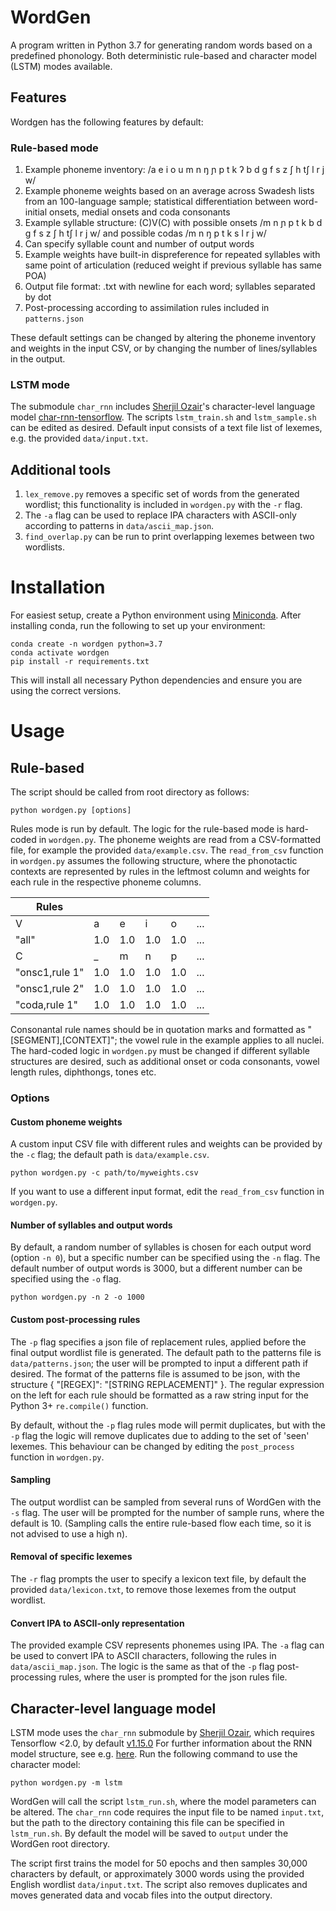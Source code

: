 # WordGen
A program written in Python 3.7 for generating random words based on a predefined phonology. Both deterministic rule-based and character model (LSTM) modes available.

## Features

Wordgen has the following features by default:

### Rule-based mode
1. Example phoneme inventory: /a e i o u m n ŋ ɲ p t k ʔ b d g f s z ʃ h tʃ l r j w/
2. Example phoneme weights based on an average across Swadesh lists from an 100-language sample; statistical differentiation between word-initial onsets, medial onsets and coda consonants
3. Example syllable structure: (C)V(C) with possible onsets /m n ɲ p t k b d g f s z ʃ h tʃ l r j w/ and possible codas /m n ŋ p t k s l r j w/
4. Can specify syllable count and number of output words
5. Example weights have built-in dispreference for repeated syllables with same point of articulation (reduced weight if previous syllable has same POA)
6. Output file format: .txt with newline for each word; syllables separated by dot
7. Post-processing according to assimilation rules included in `patterns.json`

These default settings can be changed by altering the phoneme inventory and weights in the input CSV, or by changing the number of lines/syllables in the output.

### LSTM mode
The submodule `char_rnn` includes [Sherjil Ozair](https://github.com/sherjilozair)'s character-level language model [char-rnn-tensorflow](https://github.com/sherjilozair/char-rnn-tensorflow). The scripts `lstm_train.sh` and `lstm_sample.sh` can be edited as desired. Default input consists of a text file list of lexemes, e.g. the provided `data/input.txt`.

## Additional tools
1. `lex_remove.py` removes a specific set of words from the generated wordlist; this functionality is included in `wordgen.py` with the `-r` flag.
2. The `-a` flag can be used to replace IPA characters with ASCII-only according to patterns in `data/ascii_map.json`.
3. `find_overlap.py` can be run to print overlapping lexemes between two wordlists.

# Installation
For easiest setup, create a Python environment using [Miniconda](https://docs.conda.io/en/latest/miniconda.html). After installing conda, run the following to set up your environment:

```
conda create -n wordgen python=3.7
conda activate wordgen
pip install -r requirements.txt
```

This will install all necessary Python dependencies and ensure you are using the correct versions.

# Usage

## Rule-based

The script should be called from root directory as follows:

```
python wordgen.py [options]
```

Rules mode is run by default. The logic for the rule-based mode is hard-coded in `wordgen.py`. The phoneme weights are read from a CSV-formatted file, for example the provided `data/example.csv`. The `read_from_csv` function in `wordgen.py` assumes the following structure, where the phonotactic contexts are represented by rules in the leftmost column and weights for each rule in the respective phoneme columns.

| Rules | | | | | | 
| --- | --- | --- | --- | --- | --- | 
| V | a | e | i | o | ... |
| "all" | 1.0 | 1.0 | 1.0 | 1.0 | ... |
| C | _ | m | n | p | ... |
| "onsc1,rule 1" | 1.0 | 1.0 | 1.0 | 1.0 | ... |
| "onsc1,rule 2" | 1.0 | 1.0 | 1.0 | 1.0 | ... |
| "coda,rule 1" | 1.0 | 1.0 | 1.0 | 1.0 | ... |

Consonantal rule names should be in quotation marks and formatted as "[SEGMENT],[CONTEXT]"; the vowel rule in the example applies to all nuclei. The hard-coded logic in `wordgen.py` must be changed if different syllable structures are desired, such as additional onset or coda consonants, vowel length rules, diphthongs, tones etc.

### Options

#### Custom phoneme weights

A custom input CSV file with different rules and weights can be provided by the `-c` flag; the default path is `data/example.csv`.

```
python wordgen.py -c path/to/myweights.csv
```

If you want to use a different input format, edit the `read_from_csv` function in `wordgen.py`.

#### Number of syllables and output words

By default, a random number of syllables is chosen for each output word (option `-n 0`), but a specific number can be specified using the `-n` flag. The default number of output words is 3000, but a different number can be specified using the `-o` flag.

```
python wordgen.py -n 2 -o 1000
```

#### Custom post-processing rules

The `-p` flag specifies a json file of replacement rules, applied before the final output wordlist file is generated. The default path to the patterns file is `data/patterns.json`; the user will be prompted to input a different path if desired. The format of the patterns file is assumed to be json, with the structure { "[REGEX]": "[STRING REPLACEMENT]" }. The regular expression on the left for each rule should be formatted as a raw string input for the Python 3+ `re.compile()` function.

By default, without the `-p` flag rules mode will permit duplicates, but with the `-p` flag the logic will remove duplicates due to adding to the set of 'seen' lexemes. This behaviour can be changed by editing the `post_process` function in `wordgen.py`.

#### Sampling

The output wordlist can be sampled from several runs of WordGen with the `-s` flag. The user will be prompted for the number of sample runs, where the default is 10. (Sampling calls the entire rule-based flow each time, so it is not advised to use a high n).

#### Removal of specific lexemes

The `-r` flag prompts the user to specify a lexicon text file, by default the provided `data/lexicon.txt`, to remove those lexemes from the output wordlist.

#### Convert IPA to ASCII-only representation

The provided example CSV represents phonemes using IPA. The `-a` flag can be used to convert IPA to ASCII characters, following the rules in `data/ascii_map.json`. The logic is the same as that of the `-p` flag post-processing rules, where the user is prompted for the json rules file.

## Character-level language model

LSTM mode uses the `char_rnn` submodule by [Sherjil Ozair](https://github.com/sherjilozair), which requires Tensorflow <2.0, by default [v1.15.0](https://github.com/tensorflow/tensorflow/releases/tag/v1.15.0) For further information about the RNN model structure, see e.g. [here](https://towardsdatascience.com/character-level-language-model-1439f5dd87fe). Run the following command to use the character model:

```
python wordgen.py -m lstm
```

WordGen will call the script `lstm_run.sh`, where the model parameters can be altered. The `char_rnn` code requires the input file to be named `input.txt`, but the path to the directory containing this file can be specified in `lstm_run.sh`. By default the model will be saved to `output` under the WordGen root directory.

The script first trains the model for 50 epochs and then samples 30,000 characters by default, or approximately 3000 words using the provided English wordlist `data/input.txt`. The script also removes duplicates and moves generated data and vocab files into the output directory.